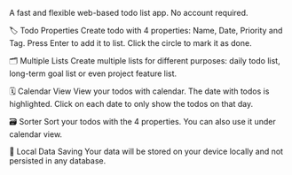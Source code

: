  A fast and flexible web-based todo list app. No account required.
 
🏷️ Todo Properties
Create todo with 4 properties: Name, Date, Priority and Tag. Press Enter to add it to list. Click the circle to mark it as done.

🗂️ Multiple Lists
Create multiple lists for different purposes: daily todo list, long-term goal list or even project feature list.

🗓️ Calendar View
View your todos with calendar. The date with todos is highlighted. Click on each date to only show the todos on that day.

🗃️ Sorter
Sort your todos with the 4 properties. You can also use it under calendar view.

💾 Local Data Saving
Your data will be stored on your device locally and not persisted in any database.
